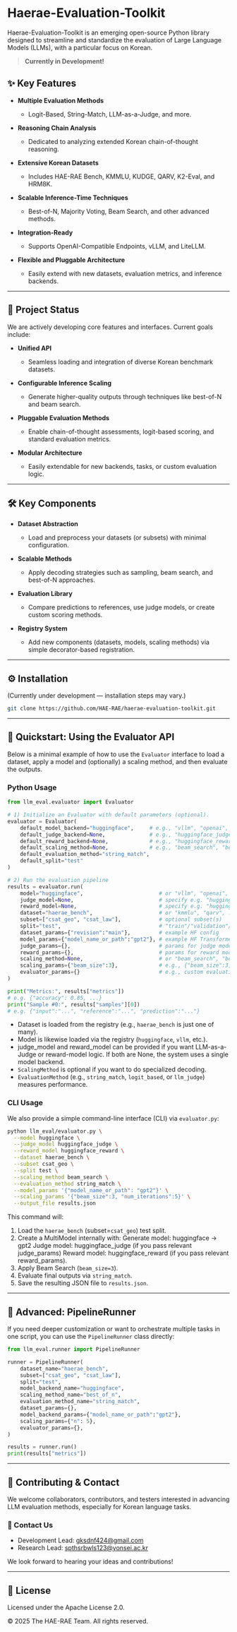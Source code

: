 # Haerae-Evaluation-Toolkit

Haerae-Evaluation-Toolkit is an emerging open-source Python library designed to streamline and standardize the evaluation of Large Language Models (LLMs), with a particular focus on Korean.

> **Currently in Development!**

## ✨ Key Features

- **Multiple Evaluation Methods**
  - Logit-Based, String-Match, LLM-as-a-Judge, and more.

- **Reasoning Chain Analysis**
  - Dedicated to analyzing extended Korean chain-of-thought reasoning.

- **Extensive Korean Datasets**
  - Includes HAE-RAE Bench, KMMLU, KUDGE, QARV, K2-Eval, and HRM8K.

- **Scalable Inference-Time Techniques**
  - Best-of-N, Majority Voting, Beam Search, and other advanced methods.

- **Integration-Ready**
  - Supports OpenAI-Compatible Endpoints, vLLM, and LiteLLM.

- **Flexible and Pluggable Architecture**
  - Easily extend with new datasets, evaluation metrics, and inference backends.

---

## 🚀 Project Status

We are actively developing core features and interfaces. Current goals include:

- **Unified API**
  - Seamless loading and integration of diverse Korean benchmark datasets.

- **Configurable Inference Scaling**
  - Generate higher-quality outputs through techniques like best-of-N and beam search.

- **Pluggable Evaluation Methods**
  - Enable chain-of-thought assessments, logit-based scoring, and standard evaluation metrics.

- **Modular Architecture**
  - Easily extendable for new backends, tasks, or custom evaluation logic.

---

## 🛠️ Key Components

- **Dataset Abstraction**
  - Load and preprocess your datasets (or subsets) with minimal configuration.

- **Scalable Methods**
  - Apply decoding strategies such as sampling, beam search, and best-of-N approaches.

- **Evaluation Library**
  - Compare predictions to references, use judge models, or create custom scoring methods.

- **Registry System**
  - Add new components (datasets, models, scaling methods) via simple decorator-based registration.

---

## ⚙️ Installation

(Currently under development — installation steps may vary.)

```bash
git clone https://github.com/HAE-RAE/haerae-evaluation-toolkit.git

```


---

## 🚀 Quickstart: Using the Evaluator API

Below is a minimal example of how to use the `Evaluator` interface to load a dataset, apply a model and (optionally) a scaling method, and then evaluate the outputs.

### Python Usage

```python
from llm_eval.evaluator import Evaluator

# 1) Initialize an Evaluator with default parameters (optional).
evaluator = Evaluator(
    default_model_backend="huggingface",     # e.g., "vllm", "openai", ...
    default_judge_backend=None,              # e.g., "huggingface_judge"
    default_reward_backend=None,             # e.g., "huggingface_reward"
    default_scaling_method=None,             # e.g., "beam_search", "best_of_n"
    default_evaluation_method="string_match",
    default_split="test"
)

# 2) Run the evaluation pipeline
results = evaluator.run(
    model="huggingface",                        # or "vllm", "openai", etc.
    judge_model=None,                           # specify e.g. "huggingface_judge" if needed
    reward_model=None,                          # specify e.g. "huggingface_reward" if needed
    dataset="haerae_bench",                     # or "kmmlu", "qarv", ...
    subset=["csat_geo", "csat_law"],            # optional subset(s)
    split="test",                               # "train"/"validation"/"test"
    dataset_params={"revision":"main"},         # example HF config
    model_params={"model_name_or_path":"gpt2"}, # example HF Transformers param
    judge_params={},                            # params for judge model (if judge_model is not None)
    reward_params={},                           # params for reward model (if reward_model is not None)
    scaling_method=None,                        # or "beam_search", "best_of_n"
    scaling_params={"beam_size":3},             # e.g., {"beam_size":3, "num_iterations":5}
    evaluator_params={}                         # e.g., custom evaluation settings
)

print("Metrics:", results["metrics"])
# e.g. {"accuracy": 0.85, ...}
print("Sample #0:", results["samples"][0])
# e.g. {"input":"...", "reference":"...", "prediction":"..."}

```

- Dataset is loaded from the registry (e.g., `haerae_bench` is just one of many).
- Model is likewise loaded via the registry (`huggingface`, `vllm`, etc.).
- judge_model and reward_model can be provided if you want LLM-as-a-Judge or reward-model logic. If both are None, the system uses a single model backend.
- `ScalingMethod` is optional if you want to do specialized decoding.
- `EvaluationMethod` (e.g., `string_match`, `logit_based`, or `llm_judge`) measures performance.

### CLI Usage

We also provide a simple command-line interface (CLI) via `evaluator.py`:

```bash
python llm_eval/evaluator.py \
  --model huggingface \
  --judge_model huggingface_judge \
  --reward_model huggingface_reward \
  --dataset haerae_bench \
  --subset csat_geo \
  --split test \
  --scaling_method beam_search \
  --evaluation_method string_match \
  --model_params '{"model_name_or_path": "gpt2"}' \
  --scaling_params '{"beam_size":3, "num_iterations":5}' \
  --output_file results.json

```

This command will:

1. Load the `haerae_bench` (subset=`csat_geo`) test split.
2. Create a MultiModel internally with:
Generate model: huggingface → gpt2
Judge model: huggingface_judge (if you pass relevant judge_params)
Reward model: huggingface_reward (if you pass relevant reward_params).  
3. Apply Beam Search (`beam_size=3`).
4. Evaluate final outputs via `string_match`.
5. Save the resulting JSON file to `results.json`.

---

## 🔧 Advanced: PipelineRunner

If you need deeper customization or want to orchestrate multiple tasks in one script, you can use the `PipelineRunner` class directly:

```python
from llm_eval.runner import PipelineRunner

runner = PipelineRunner(
    dataset_name="haerae_bench",
    subset=["csat_geo", "csat_law"],
    split="test",
    model_backend_name="huggingface",
    scaling_method_name="best_of_n",
    evaluation_method_name="string_match",
    dataset_params={},
    model_backend_params={"model_name_or_path":"gpt2"},
    scaling_params={"n": 5},
    evaluator_params={},
)

results = runner.run()
print(results["metrics"])

```

---

## 🤝 Contributing & Contact

We welcome collaborators, contributors, and testers interested in advancing LLM evaluation methods, especially for Korean language tasks.

### 📩 Contact Us

- Development Lead: gksdnf424@gmail.com
- Research Lead: spthsrbwls123@yonsei.ac.kr

We look forward to hearing your ideas and contributions!

---

## 📜 License

Licensed under the Apache License 2.0.

© 2025 The HAE-RAE Team. All rights reserved.
